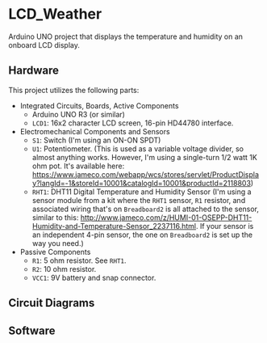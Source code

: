 # LCD_Weather
Arduino UNO project that displays the temperature and humidity on an onboard LCD display.

## Hardware

This project utilizes the following parts:
* Integrated Circuits, Boards, Active Components
  * Arduino UNO R3 (or similar)
  * `LCD1`: 16x2 character LCD screen, 16-pin HD44780 interface.
* Electromechanical Components and Sensors
  * `S1`: Switch (I'm using an ON-ON SPDT)
  * `U1`: Potentiometer. (This is used as a variable voltage divider, so almost anything works. However, I'm using a single-turn 1/2 watt 1K ohm pot. It's available here: https://www.jameco.com/webapp/wcs/stores/servlet/ProductDisplay?langId=-1&storeId=10001&catalogId=10001&productId=2118803)
  * `RHT1`: DHT11 Digital Temperature and Humidity Sensor (I'm using a sensor module from a kit where the `RHT1` sensor, `R1` resistor, and associated wiring that's on `Breadboard2` is all attached to the sensor, similar to this: http://www.jameco.com/z/HUMI-01-OSEPP-DHT11-Humidity-and-Temperature-Sensor_2237116.html. If your sensor is an independent 4-pin sensor, the one on `Breadboard2` is set up the way you need.)
* Passive Components
  * `R1`: 5 ohm resistor. See `RHT1`.
  * `R2`: 10 ohm resistor.
  * `VCC1`: 9V battery and snap connector.
  
## Circuit Diagrams

  
## Software

